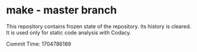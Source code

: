 # make - master branch

This repository contains frozen state of the repository.
Its history is cleared. It is used only for static code
analysis with Codacy.

Commit Time: 1704786189